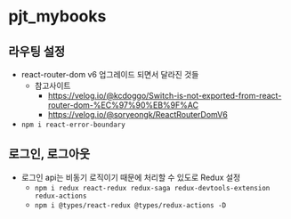 # pjt_mybooks

## 라우팅 설정

- react-router-dom v6 업그레이드 되면서 달라진 것들
  - 참고사이트
    - https://velog.io/@kcdoggo/Switch-is-not-exported-from-react-router-dom-%EC%97%90%EB%9F%AC
    - https://velog.io/@soryeongk/ReactRouterDomV6
- `npm i react-error-boundary`



## 로그인, 로그아웃

- 로그인 api는 비동기 로직이기 때문에 처리할 수 있도로 Redux 설정
  - `npm i redux react-redux redux-saga redux-devtools-extension redux-actions`
  - `npm i @types/react-redux @types/redux-actions -D`
